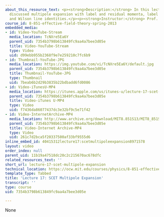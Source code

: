 ```yaml
---
about_this_resource_text: <p><strong>Description:</strong> In this lecture, the professor
  discussed multipole expansion with label and residual momenta, label operators,
  and Wilson line identities.</p><p><strong>Instructor:</strong> Prof. Iain Stewart</p>
course_id: 8-851-effective-field-theory-spring-2013
embedded_media:
- id: Video-YouTube-Stream
  media_location: TcNXre5Ea6Y
  parent_uid: 7354b3798b613849fc9aa4a7bee3d05e
  title: Video-YouTube-Stream
  type: Video
  uid: d99ebb955b2368f9e7e259210c7fc6b9
- id: Thumbnail-YouTube-JPG
  media_location: https://img.youtube.com/vi/TcNXre5Ea6Y/default.jpg
  parent_uid: 7354b3798b613849fc9aa4a7bee3d05e
  title: Thumbnail-YouTube-JPG
  type: Thumbnail
  uid: 7beab6b2d29b3835b22bdbadd6fd0086
- id: Video-iTunesU-MP4
  media_location: https://itunes.apple.com/us/itunes-u/lecture-17-scet-multipole/id717384450?i=168723725
  parent_uid: 7354b3798b613849fc9aa4a7bee3d05e
  title: Video-iTunes U-MP4
  type: Video
  uid: f7436da86077437dc3e32bf9c5e71f42
- id: Video-InternetArchive-MP4
  media_location: http://www.archive.org/download/MIT8.851S13/MIT8_851S13_lec17_300k.mp4
  parent_uid: 7354b3798b613849fc9aa4a7bee3d05e
  title: Video-Internet Archive-MP4
  type: Video
  uid: 261c7d2bca5f20337500af33bf9555d6
inline_embed_id: 40415312lecture17:scetmultipoleexpansion8971578
layout: video
order_index: null
parent_uid: 11b19a47518dc20c2c215670ac678dfc
related_resources_text: ''
short_url: lecture-17-scet-multipole-expansion
technical_location: https://ocw.mit.edu/courses/physics/8-851-effective-field-theory-spring-2013/video-lectures/lecture-17-scet-multipole-expansion
template_type: Tabbed
title: 'Lecture 17: SCET Multipole Expansion'
transcript: ''
type: course
uid: 7354b3798b613849fc9aa4a7bee3d05e

---
```

None